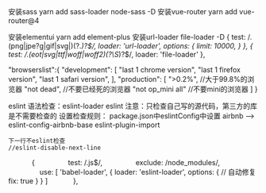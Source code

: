 




安装sass              yarn add sass-loader node-sass -D
安装vue-router        yarn add vue-router@4

安装elementui         yarn add element-plus 
安装url-loader file-loader -D
    {
        test: /\.(png|jpe?g|gif|svg|)(\?.*)?$/,
        loader: 'url-loader',
        options: {
            limit: 10000,
        }
    },
    {
        test: /\.(eot|svg|ttf|woff|woff2)(\?\S*)?$/,
        loader: 'file-loader'
    },  















"browserslist":{
    "development": [
      "last 1 chrome version",
      "last 1 firefox version",
      "last 1 safari version",
    ],
    "production": [
      ">0.2%",  //大于99.8%的浏览器
      "not dead", //不要已经死的浏览器
      "not op_mini all" //不要mini的浏览器
    ]
  }




  eslint
  语法检查：eslint-loader eslint 
  注意：只检查自己写的源代码，第三方的库是不需要检查的
  设置检查规则：
    package.json中eslintConfig中设置
    airbnb --> eslint-config-airbnb-base eslint-plugin-import
   
    下一行不eslint检查
    //eslint-disable-next-line
            {
                test: /\.js$/,
                exclude: /node_modules/,
                use: [
                    'babel-loader',
                    {
                        loader: 'eslint-loader',
                        options: {
                            // 自动修复
                            fix: true
                        }
                    }
                ]
            },